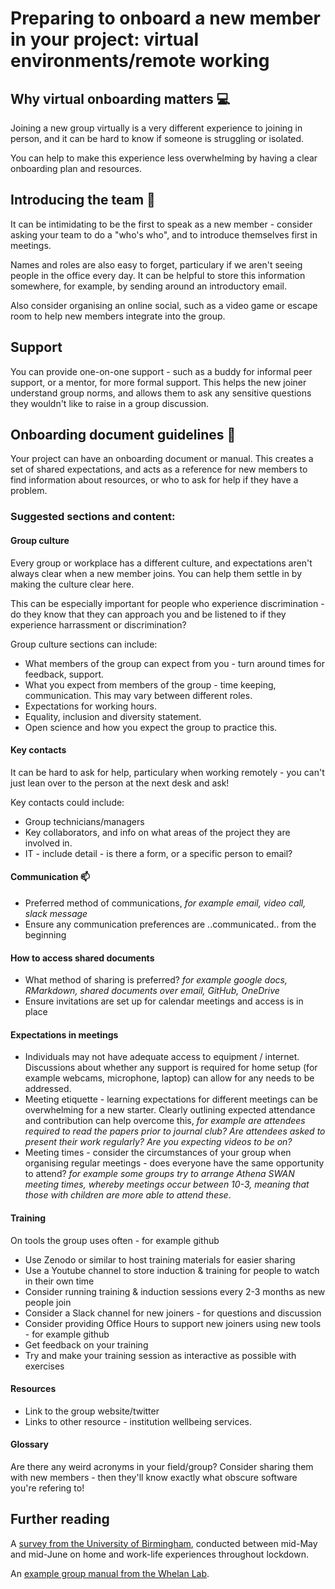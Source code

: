 # Preparing to onboard a new member in your project: virtual environments/remote working

## Why virtual onboarding matters :computer:

Joining a new group virtually is a very different experience to joining in person, and it can be hard to know if someone is struggling or isolated. 
 
You can help to make this experience less overwhelming by having a clear onboarding plan and resources. 

## Introducing the team 	:wave:

It can be intimidating to be the first to speak as a new member - consider asking your team to do a "who's who", and to introduce themselves first in meetings.

Names and roles are also easy to forget, particulary if we aren't seeing people in the office every day. 
It can be helpful to store this information somewhere, for example, by sending around an introductory email.

Also consider organising an online social, such as a video game or escape room to help new members integrate into the group. 

## Support

You can provide one-on-one support - such as a buddy for informal peer support, or a mentor, for more formal support.
This helps the new joiner understand group norms, and allows them to ask any sensitive questions they wouldn't like to raise in a group discussion.

## Onboarding document guidelines :open_book:

Your project can have an onboarding document or manual. 
This creates a set of shared expectations, and acts as a reference for new members to find information about resources, or who to ask for help if they have a problem.

### Suggested sections and content:

#### Group culture

Every group or workplace has a different culture, and expectations aren't always clear when a new member joins. 
You can help them settle in by making the culture clear here. 

This can be especially important for people who experience discrimination - do they know that they can approach you and be listened to if they experience harrassment or discrimination?

Group culture sections can include:
* What members of the group can expect from you - turn around times for feedback, support.
* What you expect from members of the group - time keeping, communication. This may vary between different roles.
* Expectations for working hours.
* Equality, inclusion and diversity statement.
* Open science and how you expect the group to practice this.

#### Key contacts

It can be hard to ask for help, particulary when working remotely - you can't just lean over to the person at the next desk and ask! 

Key contacts could include:
* Group technicians/managers
* Key collaborators, and info on what areas of the project they are involved in.
* IT - include detail - is there a form, or a specific person to email?


#### Communication :mailbox:

- Preferred method of communications, _for example email, video call, slack message_
- Ensure any communication preferences are ..communicated.. from the beginning


#### How to access shared documents

- What method of sharing is preferred? _for example google docs, RMarkdown, shared documents over email, GitHub, OneDrive_ 
- Ensure invitations are set up for calendar meetings and access is in place

#### Expectations in meetings

- Individuals may not have adequate access to equipment / internet. 
Discussions about whether any support is required for home setup (for example webcams, microphone, laptop) can allow for any needs to be addressed.
- Meeting etiquette - learning expectations for different meetings can be overwhelming for a new starter. 
Clearly outlining expected attendance and contribution can help overcome this, _for example are attendees required to read the papers prior to journal club? Are attendees asked to present their work regularly? Are you expecting videos to be on?_
- Meeting times - consider the circumstances of your group when organising regular meetings - does everyone have the same opportunity to attend? _for example some groups try to arrange Athena SWAN meeting times, whereby meetings occur between 10-3, meaning that those with children are more able to attend these_.


#### Training
On tools the group uses often - for example github

* Use Zenodo or similar to host training materials for easier sharing 
* Use a Youtube channel to store induction & training for people to watch in their own time
* Consider running training & induction sessions every 2-3 months as new people join
* Consider a Slack channel for new joiners - for questions and discussion 
* Consider providing Office Hours to support new joiners using new tools - for example github
* Get feedback on your training
* Try and make your training session as interactive as possible with exercises 

#### Resources 

* Link to the group website/twitter
* Links to other resource - institution wellbeing services.

#### Glossary

Are there any weird acronyms in your field/group?
Consider sharing them with new members - then they'll know exactly what obscure software you're refering to!

## Further reading
A [survey from the University of Birmingham](https://www.birmingham.ac.uk/Documents/college-social-sciences/business/research/wirc/epp-working-from-home-COVID-19-lockdown.pdf), conducted between mid-May and mid-June on home and work-life experiences throughout lockdown.

An [example group manual from the Whelan Lab](https://fionajanewhelan.wixsite.com/home/manual).
